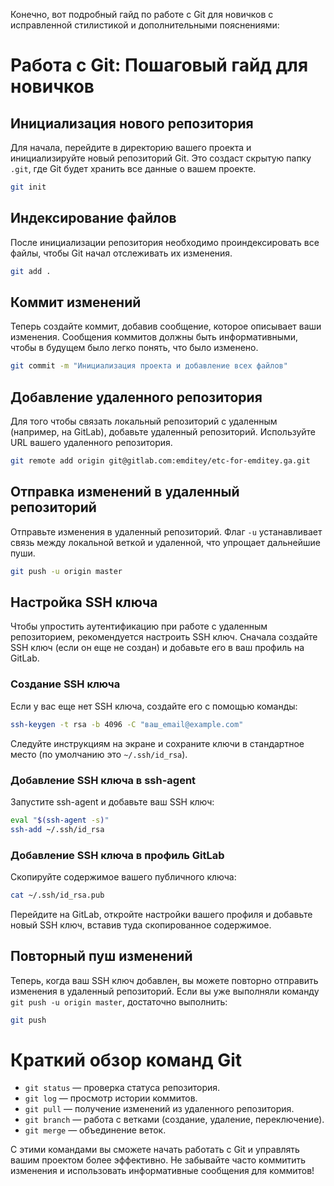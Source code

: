 Конечно, вот подробный гайд по работе с Git для новичков с исправленной стилистикой и дополнительными пояснениями:

# Работа с Git: Пошаговый гайд для новичков

## Инициализация нового репозитория

Для начала, перейдите в директорию вашего проекта и инициализируйте новый репозиторий Git. Это создаст скрытую папку `.git`, где Git будет хранить все данные о вашем проекте.

```bash
git init
```

## Индексирование файлов

После инициализации репозитория необходимо проиндексировать все файлы, чтобы Git начал отслеживать их изменения.

```bash
git add .
```

## Коммит изменений

Теперь создайте коммит, добавив сообщение, которое описывает ваши изменения. Сообщения коммитов должны быть информативными, чтобы в будущем было легко понять, что было изменено.

```bash
git commit -m "Инициализация проекта и добавление всех файлов"
```

## Добавление удаленного репозитория

Для того чтобы связать локальный репозиторий с удаленным (например, на GitLab), добавьте удаленный репозиторий. Используйте URL вашего удаленного репозитория.

```bash
git remote add origin git@gitlab.com:emditey/etc-for-emditey.ga.git
```

## Отправка изменений в удаленный репозиторий

Отправьте изменения в удаленный репозиторий. Флаг `-u` устанавливает связь между локальной веткой и удаленной, что упрощает дальнейшие пуши.

```bash
git push -u origin master
```

## Настройка SSH ключа

Чтобы упростить аутентификацию при работе с удаленным репозиторием, рекомендуется настроить SSH ключ. Сначала создайте SSH ключ (если он еще не создан) и добавьте его в ваш профиль на GitLab.

### Создание SSH ключа

Если у вас еще нет SSH ключа, создайте его с помощью команды:

```bash
ssh-keygen -t rsa -b 4096 -C "ваш_email@example.com"
```

Следуйте инструкциям на экране и сохраните ключи в стандартное место (по умолчанию это `~/.ssh/id_rsa`).

### Добавление SSH ключа в ssh-agent

Запустите ssh-agent и добавьте ваш SSH ключ:

```bash
eval "$(ssh-agent -s)"
ssh-add ~/.ssh/id_rsa
```

### Добавление SSH ключа в профиль GitLab

Скопируйте содержимое вашего публичного ключа:

```bash
cat ~/.ssh/id_rsa.pub
```

Перейдите на GitLab, откройте настройки вашего профиля и добавьте новый SSH ключ, вставив туда скопированное содержимое.

## Повторный пуш изменений

Теперь, когда ваш SSH ключ добавлен, вы можете повторно отправить изменения в удаленный репозиторий. Если вы уже выполняли команду `git push -u origin master`, достаточно выполнить:

```bash
git push
```

# Краткий обзор команд Git

- `git status` — проверка статуса репозитория.
- `git log` — просмотр истории коммитов.
- `git pull` — получение изменений из удаленного репозитория.
- `git branch` — работа с ветками (создание, удаление, переключение).
- `git merge` — объединение веток.

С этими командами вы сможете начать работать с Git и управлять вашим проектом более эффективно. Не забывайте часто коммитить изменения и использовать информативные сообщения для коммитов!
